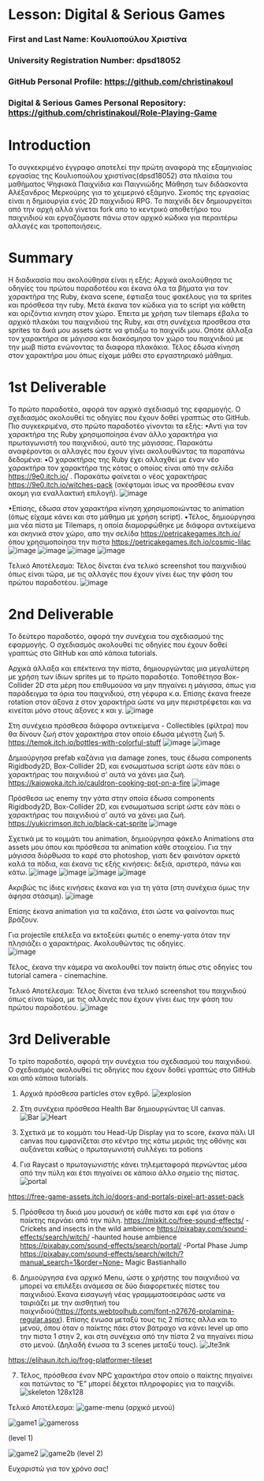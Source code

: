 # Lesson: Digital & Serious Games

### First and Last Name:  Κουλιοπούλου Χριστίνα
### University Registration Number: dpsd18052
### GitHub Personal Profile: https://github.com/christinakoul
### Digital & Serious Games Personal Repository: https://github.com/christinakoul/Role-Playing-Game

# Introduction
Το συγκεκριμένο έγγραφο αποτελεί την πρώτη αναφορά της εξαμηνιαίας εργασίας
της Κουλιοπούλου χριστίνας(dpsd18052) στα πλαίσια του μαθήματος Ψηφιακά
Παιχνίδια και Παιγνιώδης Μάθηση των διδάσκοντα Αλέξανδρος Μερκούρης για το
χειμερινό εξάμηνο.
Σκοπός της εργασίας είναι η δημιουργία ενός 2D παιχνιδιού RPG. Το παιχνίδι δεν
δημιουργείται από την αρχή αλλά γίνεται fork απο το κεντρικό αποθετήριο του
παιχνιδιού και εργαζόμαστε πάνω στον αρχικό κώδικα για περαιτέρω αλλαγές και
τροποποιήσεις.

# Summary
Η διαδικασία που ακολούθησα είναι η εξής:
Αρχικά ακολούθησα τις οδηγίες του πρώτου παραδοτέου και έκανα όλα τα βήματα
για τον χαρακτήρα της Ruby, έκανα scene, έφτιαξα τους φακέλους για τα sprites και
πρόσθεσα την ruby. Μετά έκανα τον κώδικα για το script για κάθετη και οριζόντια
κινηση στον χώρο. Έπειτα με χρήση των tilemaps έβαλα το αρχικό πλακάκι του
παιχνιδιού της Ruby, και στη συνέχεια προσθεσα στα sprites τα δικά μου assets
ώστε να φτιάξω το παιχνίδι μου. Οπότε άλλαξα τον χαρακτήρα σε μάγισσα και
διακόσμησα τον χώρο του παιχνιδιού με την μωβ πίστα ενώνοντας τα διαφορα
πλακάκια. Τέλος έδωσα κίνηση στον χαρακτήρα μου όπως είχαμε μάθει στο
εργαστηριακό μάθημα.

# 1st Deliverable
Το πρώτο παραδοτέο, αφορά τον αρχικό σχεδιασμό της εφαρμογής. Ο σχεδιασμός
ακολουθεί τις οδηγίες που έχουν δοθεί γραπτώς στο GitHub. Πιο συγκεκριμένα, στο
πρώτο παραδοτέο γίνονται τα εξής:
•Αντί για τον χαρακτήρα της Ruby χρησιμοποίησα έναν άλλο χαρακτήρα για
πρωταγωνιστή του παιχνιδιού, αυτό της μάγισσας.
Παρακάτω αναφέρονται οι αλλαγές που έχουν γίνει ακολουθώντας τα παραπάνω
δεδομένα:
•O χαρακτήρας της Ruby έχει αλλαχθεί με έναν νέο χαρακτήρα τον χαρακτήρα της
κότας ο οποίος είναι από την σελίδα https://9e0.itch.io/ . Παρακάτω φαίνεται ο νέος
χαρακτήρας https://9e0.itch.io/witches-pack (σκέφτομαι ίσως να προσθέσω εναν
ακομη για εναλλακτική επιλογή).
![image](https://user-images.githubusercontent.com/46855254/201205830-b8f1de8e-7886-445c-ad27-81d8e5045172.png)

•Επίσης, έδωσα στον χαρακτήρα κίνηση χρησιμοποιώντας το animation (όπως
είχαμε κάνει και στο μάθημα με χρήση script).
•Τέλος, δημιούργησα μια νέα πίστα με Tilemaps, η οποία διαμορφώθηκε με διάφορα
αντικείμενα και σκηνικά στον χώρο, απο την σελίδα https://petricakegames.itch.io/
όπου χρησιμοποίησα την πιστα https://petricakegames.itch.io/cosmic-lilac
![image](https://user-images.githubusercontent.com/46855254/201206018-3a9ec6c4-123c-4d30-8830-6a762a15bae4.png)
![image](https://user-images.githubusercontent.com/46855254/201206084-a920a763-48f2-410c-a07e-39f989170408.png)
![image](https://user-images.githubusercontent.com/46855254/201206174-f53b6acf-004c-4e2e-85bf-bd8c72a8fca3.png)
![image](https://user-images.githubusercontent.com/46855254/201206270-c200a2c3-cfa4-401c-9f59-53440d749a02.png)

Τελικό Αποτέλεσμα:
Τέλος δίνεται ένα τελικό screenshot του παιχνιδιού όπως είναι τώρα, με τις αλλαγές
που έχουν γίνει έως την φάση του πρώτου παραδοτέου.
![image](https://user-images.githubusercontent.com/46855254/201206417-bbecdc92-2b0b-4c01-b1e1-097e5ec7ccf2.png)

# 2nd Deliverable
Το δεύτερο παραδοτέο, αφορά την συνέχεια του σχεδιασμού της εφαρμογής. Ο σχεδιασμός ακολουθεί τις οδηγίες που έχουν δοθεί γραπτώς στο GitHub και από κάποια tutorials.
 
Αρχικά άλλαξα και επέκτεινα την πίστα, δημιουργώντας μια μεγαλύτερη με χρήση των ίδιων sprites με το πρώτο παραδοτέο. 
Τοποθέτησα Box-Collider 2D  στα μέρη που επιθυμούσα να μην πηγαίνει η μάγισσα, όπως για παράδειγμα τα όρια του παιχνιδιού, στη γέφυρα κ.α. Επίσης έκανα freeze rotation στον άξονα z στον χαρακτήρα ώστε να μην περιστρέφεται και να κινείται μόνο στους άξονες x και y.
![image](https://user-images.githubusercontent.com/46855254/208103901-803553cc-66b1-4553-af6c-bee3c56addcf.png)
 
Στη συνέχεια πρόσθεσα διάφορα αντικείμενα - Collectibles (φίλτρα) που θα δίνουν ζωή στον χαρακτήρα στον οποίο έδωσα μέγιστη ζωή 5.  
https://temok.itch.io/bottles-with-colorful-stuff
 ![image](https://user-images.githubusercontent.com/46855254/208103964-43e979ba-6cd5-41de-8256-47e56ee7e63f.png)
![image](https://user-images.githubusercontent.com/46855254/208103985-46ef748c-8e4f-4034-a306-1a9ddf07bd1a.png)

Δημιούργησα prefab καζάνια για damage zones, τους έδωσα components Rigidbody2D, Box-Collider 2D, και ενσωματωσα script ώστε εάν πάει ο χαρακτήρας του παιχνιδιού σ’ αυτά να χάνει μια ζωή. 
https://kaiowoka.itch.io/cauldron-cooking-pot-on-a-fire
 ![image](https://user-images.githubusercontent.com/46855254/208104077-a159d29d-a911-4c9d-b81e-1d81df3f9885.png)

Πρόσθεσα ως enemy την γάτα στην οποία έδωσα components Rigidbody2D, Box-Collider 2D, και ενσωματωσα script ώστε εάν πάει ο χαρακτήρας του παιχνιδιού σ’ αυτά να χάνει μια ζωή.
https://yukicrimson.itch.io/black-cat-sprite
 ![image](https://user-images.githubusercontent.com/46855254/208104133-71f01b5a-a6a1-4f50-b90f-8cc68e7442e5.png)

Σχετικά με το κομμάτι του animation, δημιούργησα φάκελο Animations στα assets μου όπου και πρόσθεσα τα animation κάθε στοιχείου. 
Για την μάγισσα διόρθωσα το καρέ στο photoshop, γιατι δεν φαινόταν αρκετά καλά τα πόδια, και έκανα τις εξής κινήσεις: δεξιά, αριστερά, πάνω και κάτω.
  ![image](https://user-images.githubusercontent.com/46855254/208104213-e6e8b3b5-d85f-430f-bc58-62528db02292.png)
![image](https://user-images.githubusercontent.com/46855254/208104237-8dedf1eb-a061-4dbf-a80d-ae73e80f8262.png)
![image](https://user-images.githubusercontent.com/46855254/208104256-91b71186-1077-44c1-a33a-e772538e7689.png)
![image](https://user-images.githubusercontent.com/46855254/208104277-59d6d1e7-caed-4a46-9fe2-6dcfb90aabc1.png)
 
Ακριβώς τις ίδιες κινήσεις έκανα και για τη γάτα (στη συνέχεια όμως την άφησα στάσιμη).
![image](https://user-images.githubusercontent.com/46855254/208104331-2550bd77-b284-4162-88e7-90cbe3adb8c2.png)

Επίσης έκανα animation για τα καζάνια, έτσι ώστε να φαίνονται πως βράζουν.
 
Για projectile επέλεξα να εκτοξεύει φωτιές ο enemy-γατα όταν την πλησιάζει ο χαρακτήρας. Ακολουθώντας τις οδηγίες.  
![image](https://user-images.githubusercontent.com/46855254/208104371-11a219bf-2350-4c54-83a2-060b95506863.png)

 
Τέλος, έκανα την κάμερα να ακολουθεί τον παίκτη όπως στις οδηγίες του tutorial camera - cinemachine.
 
Τελικό Αποτέλεσμα:
Τέλος δίνεται ένα τελικό screenshot του παιχνιδιού όπως είναι τώρα, με τις αλλαγές που έχουν γίνει έως την φάση του πρώτου παραδοτέου. 
![image](https://user-images.githubusercontent.com/46855254/208104397-81511edf-45c7-4faa-8bfd-69d5a49d9df7.png)


# 3rd Deliverable 
 
Το τρίτο παραδοτέο, αφορά την συνέχεια του σχεδιασμού του παιχνιδιού. Ο σχεδιασμός ακολουθεί τις οδηγίες που έχουν δοθεί γραπτώς στο GitHub και από κάποια tutorials.
 
1. Αρχικά πρόσθεσα particles στον εχθρό. 
![explosion](https://user-images.githubusercontent.com/46855254/212324300-e3972fe0-0859-4e44-b417-e4123ece535f.png)

2. Στη συνέχεια πρόσθεσα Health Bar δημιουργώντας UI canvas.  
![Bar](https://user-images.githubusercontent.com/46855254/212324375-907e540f-a815-416f-9ff5-ee3dabcec065.png)
![Heart](https://user-images.githubusercontent.com/46855254/212324397-232babb1-d081-40fe-ace9-c46ee7051121.png)
 
3. Σχετικά με το κομμάτι του Head-Up Display για το score, έκανα πάλι UI canvas που εμφανίζεται στο κέντρο της κάτω μεριάς της οθόνης και αυξάνεται καθώς ο πρωταγωνιστή συλλέγει τα potions
 
4. Για Raycast ο πρωταγωνιστής κάνει τηλεμεταφορά  περνώντας μέσα από την πύλη και έτσι πηγαίνει σε κάποιο άλλο σημείο της πίστας.  
![portal](https://user-images.githubusercontent.com/46855254/212324541-e68c293d-04dc-412a-84b9-43e692687b48.png)

https://free-game-assets.itch.io/doors-and-portals-pixel-art-asset-pack
 
5. Πρόσθεσα τη δικιά μου μουσική σε κάθε πιστα και εφέ για όταν ο παίκτης περνάει από την πύλη. 
https://mixkit.co/free-sound-effects/  - Crickets and insects in the wild ambience
https://pixabay.com/sound-effects/search/witch/  -haunted house ambience
https://pixabay.com/sound-effects/search/portal/ -Portal Phase Jump
https://pixabay.com/sound-effects/search/witch/?manual_search=1&order=None- Magic Bastianhallo
 
6. Δημιούργησα ένα αρχικό Menu, ώστε ο χρήστης του παιχνιδιού να μπορεί να επιλέξει ανάμεσα σε δύο διαφορετικές πίστες του παιχνιδιού.Έκανα εισαγωγή νέας γραμμματοσειράας ωστε να ταιριάζει με την αισθητική του παιχνιδιού(https://fonts.webtoolhub.com/font-n27676-prolamina-regular.aspx). Επίσης ένωσα μεταξύ τους τις 2 πίστες αλλα και το μενού, όπου όταν ο παίκτης πάει στον βάτραχο να κάνει level up απο την πιστα 1 στην 2, και στη συνέχεια από την πίστα 2 να πηγαίνει πίσω στο μενού. (Δηλαδή ένωσα τα 3 scenes μεταξύ τους).
![Jte3nk](https://user-images.githubusercontent.com/46855254/212324661-6b4467cf-064b-45c1-9dc7-854f4e7e4d47.gif)

https://elihaun.itch.io/frog-platformer-tileset
 
7. Τέλος, πρόσθεσα έναν NPC χαρακτήρα στον οποίο ο παίκτης πηγαίνει και πατώντας το “Ε” μπορεί δέχεται πληροφορίες για το παιχνίδι.
![skeleton 128x128](https://user-images.githubusercontent.com/46855254/212324734-dc14ea8c-f938-4116-af09-7b80c2e768a7.png)

 
 
Τελικό Αποτέλεσμα:
![game-menu](https://user-images.githubusercontent.com/46855254/212324823-c71a18bc-644a-4146-a1bf-7c52ce5f138d.PNG)
(αρχικό μενού)

![game1](https://user-images.githubusercontent.com/46855254/212324890-c4bfbe3d-46bf-4f88-bb78-e6323bf84880.PNG)
![gameross](https://user-images.githubusercontent.com/46855254/212325274-5b664d6a-065f-47b4-a4e6-802b52432051.PNG)

(level 1)

![game2](https://user-images.githubusercontent.com/46855254/212325031-91a6566e-3063-43cd-8ba4-c567879639f4.PNG)
![game2b](https://user-images.githubusercontent.com/46855254/212325058-264d8801-b4ef-4d94-a3b5-d3bcf221108e.PNG)
(level 2)


Ευχαριστώ για τον χρόνο σας!
